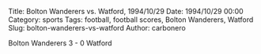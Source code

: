 Title: Bolton Wanderers vs. Watford, 1994/10/29
Date: 1994/10/29 00:00
Category: sports
Tags: football, football scores, Bolton Wanderers, Watford
Slug: bolton-wanderers-vs-watford
Author: carbonero


Bolton Wanderers 3 - 0 Watford
